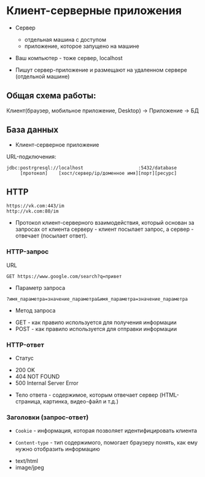 # Клиент-серверные приложения

* Сервер
	- отдельная машина с доступом
	- приложение, которое запущено на машине

* Ваш компьютер - тоже сервер, localhost

* Пишут сервер-приложение и размещают на удаленном сервере (отдельной машине)

## Общая схема работы:

Клиент(браузер, мобильное приложение, Desktop) -> Приложение -> БД

## База данных

- Клиент-серверное приложение

URL-подключения: 

```
jdbc:postrgresql://localhost                    :5432/database
     [протокол]	   [хост/сервер/ip/доменное имя][порт][ресурс]
```

## HTTP

```
https://vk.com:443/im
http://vk.com:80/im
```

* Протокол клиент-серверного взаимодействия, который основан за запросах от клиента серверу - клиент посылает запрос, а сервер - отвечает (посылает ответ).

### HTTP-запрос

URL

```
GET https://www.google.com/search?q=привет
```

* Параметр запроса

```
?имя_параметра=значение_параметра&имя_параметра=значение_параметра
```

* Метод запроса

- GET - как правило используется для получения информации
- POST - как правило используется для отправки информации

### HTTP-ответ

* Статус

- 200 OK
- 404 NOT FOUND
- 500 Internal Server Error

* Тело ответа - содержимое, которым отвечает сервер (HTML-страница, картинка, видео-файл и т.д.)

### Заголовки (запрос-ответ)

* `Cookie` - информация, которая позволяет идентифицировать клиента

* `Content-type` - тип содержимого, помогает браузеру понять, как ему нужно отобразить информацию

- text/html
- image/jpeg